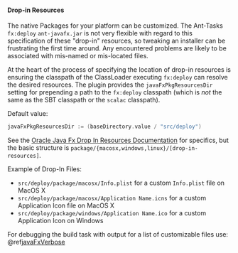 #### Drop-in Resources
The native Packages for your platform can be customized. The Ant-Tasks `fx:deploy` `ant-javafx.jar` is not very flexible with regard to this specification of these "drop-in" resources, so tweaking an installer can be frustrating the first time around. Any encountered
problems are likely to be associated with mis-named or mis-located files.

At the heart of the process of specifying the location of drop-in resources is ensuring the classpath of the ClassLoader executing `fx:deploy` can resolve the desired resources. The plugin provides the `javaFxPkgResourcesDir` setting for prepending a path
to the `fx:deploy` classpath (which is *not* the same as the SBT classpath or the `scalac` classpath).

Default value:
```scala
javaFxPkgResourcesDir := (baseDirectory.value / "src/deploy")
```

See the [Oracle Java Fx Drop In Resources Documentation](https://docs.oracle.com/javafx/2/deployment/self-contained-packaging.htm#BCGICFDB) for specifics, but the basic structure is `package/{macosx,windows,linux}/[drop-in-resources]`.

Example of Drop-In Files:

* `src/deploy/package/macosx/Info.plist` for a custom `Info.plist` file on MacOS X
* `src/deploy/package/macosx/Application Name.icns` for a custom Application Icon file on MacOS X
* `src/deploy/package/windows/Application Name.ico` for a custom Application Icon on Windows


For debugging the build task with output for a list of customizable files use: @ref[javaFxVerbose](build_settings.md#log-build-output-to-console)
